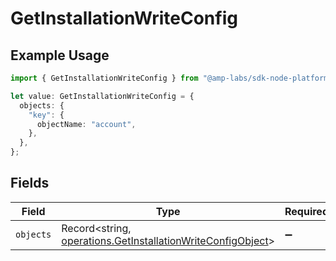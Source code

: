 # GetInstallationWriteConfig

## Example Usage

```typescript
import { GetInstallationWriteConfig } from "@amp-labs/sdk-node-platform/models/operations";

let value: GetInstallationWriteConfig = {
  objects: {
    "key": {
      objectName: "account",
    },
  },
};
```

## Fields

| Field                                                                                                                      | Type                                                                                                                       | Required                                                                                                                   | Description                                                                                                                |
| -------------------------------------------------------------------------------------------------------------------------- | -------------------------------------------------------------------------------------------------------------------------- | -------------------------------------------------------------------------------------------------------------------------- | -------------------------------------------------------------------------------------------------------------------------- |
| `objects`                                                                                                                  | Record<string, [operations.GetInstallationWriteConfigObject](../../models/operations/getinstallationwriteconfigobject.md)> | :heavy_minus_sign:                                                                                                         | N/A                                                                                                                        |